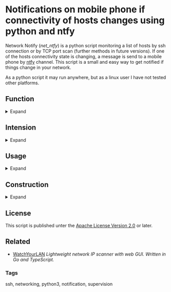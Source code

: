 # Notifications on mobile phone if connectivity of hosts changes using python and ntfy
Network Notify (*net_ntfy*) is a python script monitoring a list of hosts by ssh connection or by TCP port scan (further methods in future versions).
If one of the hosts connectivity state is changing, a message is send to a mobile phone by [ntfy](https://ntfy.sh/) channel.
This script is a small and easy way to get notified if things change in your network.

As a python script it may run anywhere, but as a linux user I have not tested other platforms.

## Function

<details>
  <summary>Expand</summary>

In a [YAML file](net_ntfy.yaml) the configuration can be written, with
* the ntfy channel
* a list of hosts to check by ssh
* a list of hosts and ports to check by TCP connect
* for each entry a period of time in minutes for repeated check.

If the state of a host is changing (appears or disappears), you get a notification by ntfy on your mobile phone.

</details>

## Intension

<details>
  <summary>Expand</summary>

This script is intended to work on small embedded linux systems to keep track of devices in a personal networking environment.
It is a lightweight script easily running in a python environment very few further dependencies.
If SSH monitoring is used, the ssh command with configured hosts is needed.
The TCP port monitoring is implemented completely inside python.

</details>

## Usage

<details>
  <summary>Expand</summary>

* Get from here `git clone https://github.com/mhgue/net_ntfy.git`
* Edit [net_ntfy.yaml](net_ntfy.yaml) to fit own ntfy channel and hosts to monitor.
* Install Python3 and needed modules (see [requirements.txt](requirements.txt)).
* Run [net_ntfy.py](net_ntfy.py)

For easy usage there is a [bash script](net_ntfy.sh) that creates a python virtual environment and installs dependencies inside.
So the convenient usage is:
* `git clone https://github.com/mhgue/net_ntfy.git`
* edit [net_ntfy.yaml](net_ntfy.yaml)
* run [net_ntfy.sh](net_ntfy.sh)

### Using ntfy
To use ntfy you need to install the [ntfy app](https://play.google.com/store/apps/details?id=io.heckel.ntfy&hl=en) on your mobile phone and create a channel name.
This channel name must be entered in the [YAML config file](net_ntfy.yaml).

### Testing and Debug
The python script [net_ntfy.py](net_ntfy.py) has command line options for debug and diagnosis.
* **-m *n*** With this option the number of seconds per minute can be set to a value different to 60. This can be used to testing in time-lapse (e.g. -m 5), or the other way round to run the script with enlarged check intervals (e.g. -m 120).
* **-c *filename*** Name of the YAML file to read config from. If not provided, a file with the name of the script and the ending `.yaml` is searched in the current working directory and the location of the script.
* **-v** Is a flag for verbose logging of the script actions.
* **-h** Can be used to get a list of the options available.

</details>

## Construction

<details>
  <summary>Expand</summary>

The script is constructed in an OOP manner in classes:
* `Config` A class to guess the location of the configuration file, if not provided explicit. It is reading the file and providing configuration.
* `SendNTFY` A class to send a notification using ntfy service.
* `TimedFunctionQueue` A class providing a timed queue of functions to be called. This enables cooperative execution of many tests with independent periods without the need of multithreading.
* `Test_SSH` A class to execute SSH connection tests.
* `Test_TCP` A class to execute TCP port connection tests.

Further version may provide additional `Test_*` classes.

### Logging
A function decorator is provided for mor detailed logging if **-v** option is used.
The decorator is wrapping the function and logging function calls and returns.
For class member functions the class name is logged.
In addition to the function name their parameters are logged too.

</details>

## License
This script is published unter the [Apache License Version 2.0](LICENSE) or later.

## Related
* [WatchYourLAN](https://github.com/aceberg/WatchYourLAN) *Lightweight network IP scanner with web GUI. Written in Go and TypeScript.*

### Tags
ssh, networking, python3, notification, supervision
